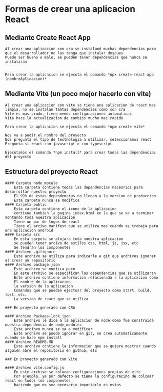 

# Formas de crear una aplicacion React

## Mediante Create React App

	Al crear una aplicacion con cra se instaland muchas dependencias para que el desarrollador no las tenga que instalar despues
	Puede ser bueno o malo, se pueden tener dependencias que nunca se instalaran


	Para crear la aplicacion se ejecuta el comando *npx create-react-app (nombreAplicacion)*


## Mediante Vite (un poco mejor hacerlo con vite)

	Al crear una aplicacion con vite se tiene una aplicacion de react mas limpia, no se instalan tantas dependencias como con cra
	Vite es mas crudo, tiene menos configuraciones automaticas
	Vite hace la actualizacion de cambios mucho mas rapido

	Para crear la aplicacion se ejecuta el comando *npm create vite*

	Nos va a pedir el nombre del proyecto
	Nos pregunta el tipo de tectnologia a utilizar, seleccionamos react
	Pregunta si react con javascript o con typescript

	Ejecutamos el comando *npm install* para crear todas las dependencias del proyecto


## Estructura del proyecto React

	#### Carpeta node_mocule
		Esta carpeta contiene todas las dependencias necesrios para desarrollar nuestro proyecto
		El 99% de estas dependencias no llegan a la version de produccion
		Esta carpeta nunca se modifica
	#### Carpeta public
		Esta carpeta contiene el icono de la aplicacion
		contiene tambien la pagina index.html en la que se va a terminar montando toda nuestra aplicacion
		Tiene un par de logos de react
		Tiene el arcivo manifest que se utiliza mas cuando se trabaja para una aplicacion android
	#### Carpeta src
		En esta carpeta se alojara toda nuestra aplicacion
		se pueden tener arcivo de estilos css, html, js, jsx, etc
		Se tendran los componentes
	#### Archivo .gitignore
		Este archivo se utiliza para indicarle a git que archivos ignorar al crear un repositorio
	#### Archivo package.json
		Este archivo se modfica poco 
		En este archivo se especifican las dependencias que se utilizaran
		Este archivo contiene informacion relacionada a la aplicacion como
		El nombre de la aplicacion
		la version de la aplicacion
		Comandos que se pueden ejectuar del proyecto como start, build, test, etc.
		La version de react que se utiliza

	### En proyecto generado con CRA

	#### Archivo Package-lock.json
		Este archivo le dice a la aplicacion de node como fue construida nuestra dependencia de node_modules
		Este arcihvo nunca se va a modificar
		Este archivo se puede ignorar en git, se crea automaticamente cuando se hace npm install
	#### Archivo README.MD
		Este archivo contiene la informacion que se quiere mostrar cuando alguien abre el repositorio en github, etc

	### En proyecto generado con Vite

	#### Archivo vite.config.js
		En este archivo se colocan configuracinoes propias de vite
		Por ejemplo, ya por defecto se tiene la configuracino de colcoar react en todos los componentes 
		haciendo que no sea necesario importarlo en estos


